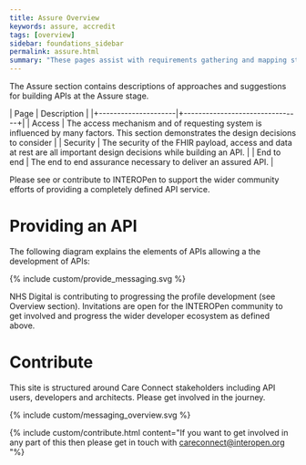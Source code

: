 ```yaml
---
title: Assure Overview
keywords: assure, accredit
tags: [overview]
sidebar: foundations_sidebar
permalink: assure.html
summary: "These pages assist with requirements gathering and mapping stages of a FHIR API development process."
---
```


The Assure section contains descriptions of approaches and suggestions for building APIs at the Assure stage.

| Page              |  Description    |
|+---------------------|+--------------------------------+|
| Access | The access mechanism and of requesting system is influenced by many factors. This section demonstrates the design decisions to consider | 
| Security | The security of the FHIR payload, access and data at rest are all important design decisions while building an API.  | 
| End to end | The end to end assurance necessary to deliver an assured API.  | 

Please see or contribute to INTEROPen to support the wider community efforts of providing a completely defined API service.


# Providing an API #

The following diagram explains the elements of APIs allowing a the development of APIs:

{% include custom/provide_messaging.svg %}

NHS Digital is contributing to progressing the profile development (see Overview section). Invitations are open for the INTEROPen community to get involved and progress the wider developer ecosystem as defined above. 


# Contribute #

This site is structured around Care Connect stakeholders including API users, developers and architects. Please get involved in the journey.

{% include custom/messaging_overview.svg %}

{% include custom/contribute.html content="If you want to get involved in any part of this then please get in touch with careconnect@interopen.org "%}